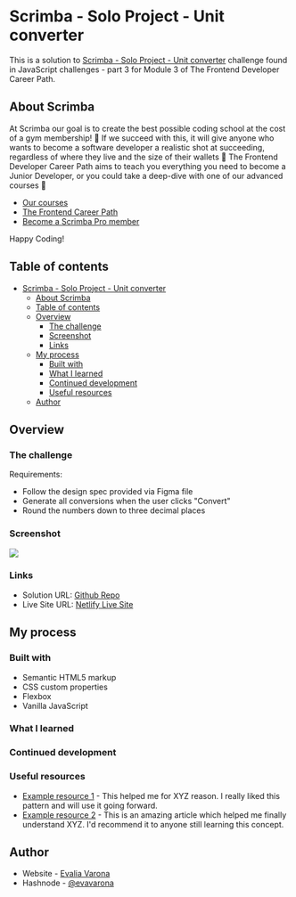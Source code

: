 # Scrimba - Solo Project - Unit converter

This is a solution to [Scrimba - Solo Project - Unit converter](https://scrimba.com/playlist/pDgg5fd) challenge found in JavaScript challenges - part 3 for Module 3 of The Frontend Developer Career Path.

## About Scrimba

At Scrimba our goal is to create the best possible coding school at the cost of a gym membership! 💜
If we succeed with this, it will give anyone who wants to become a software developer a realistic shot at succeeding, regardless of where they live and the size of their wallets 🎉
The Frontend Developer Career Path aims to teach you everything you need to become a Junior Developer, or you could take a deep-dive with one of our advanced courses 🚀

- [Our courses](https://scrimba.com/allcourses)
- [The Frontend Career Path](https://scrimba.com/learn/frontend)
- [Become a Scrimba Pro member](https://scrimba.com/pricing)

Happy Coding!

## Table of contents

- [Scrimba - Solo Project - Unit converter](#scrimba---solo-project---unit-converter)
  - [About Scrimba](#about-scrimba)
  - [Table of contents](#table-of-contents)
  - [Overview](#overview)
    - [The challenge](#the-challenge)
    - [Screenshot](#screenshot)
    - [Links](#links)
  - [My process](#my-process)
    - [Built with](#built-with)
    - [What I learned](#what-i-learned)
    - [Continued development](#continued-development)
    - [Useful resources](#useful-resources)
  - [Author](#author)

## Overview

### The challenge

Requirements:
- Follow the design spec provided via Figma file
- Generate all conversions when the user clicks "Convert"
- Round the numbers down to three decimal places

### Screenshot

![](./screenshot.jpg)

### Links

- Solution URL: [Github Repo](https://github.com/varonalearns/Chrome-Extension)
- Live Site URL: [Netlify Live Site](https://regal-scone-3b8ca1.netlify.app/)

## My process

### Built with

- Semantic HTML5 markup
- CSS custom properties
- Flexbox
- Vanilla JavaScript

### What I learned


### Continued development



### Useful resources

- [Example resource 1](https://www.example.com) - This helped me for XYZ reason. I really liked this pattern and will use it going forward.
- [Example resource 2](https://www.example.com) - This is an amazing article which helped me finally understand XYZ. I'd recommend it to anyone still learning this concept.


## Author

- Website - [Evalia Varona](https://www.evaliavarona.com)
- Hashnode - [@evavarona](https://evaliavarona.hashnode.dev)